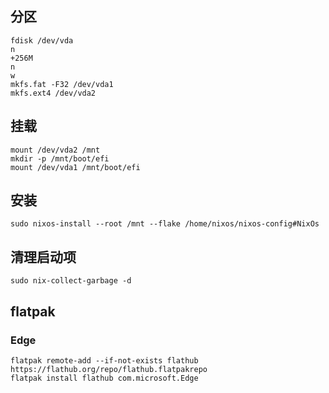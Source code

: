 ## 分区
```shell
fdisk /dev/vda
n
+256M
n
w
mkfs.fat -F32 /dev/vda1
mkfs.ext4 /dev/vda2
```

## 挂载
```shell
mount /dev/vda2 /mnt
mkdir -p /mnt/boot/efi
mount /dev/vda1 /mnt/boot/efi
```

## 安装
```shell
sudo nixos-install --root /mnt --flake /home/nixos/nixos-config#NixOs
```

## 清理启动项
```shell
sudo nix-collect-garbage -d
```

## flatpak
### Edge
```shell
flatpak remote-add --if-not-exists flathub https://flathub.org/repo/flathub.flatpakrepo
flatpak install flathub com.microsoft.Edge
```
